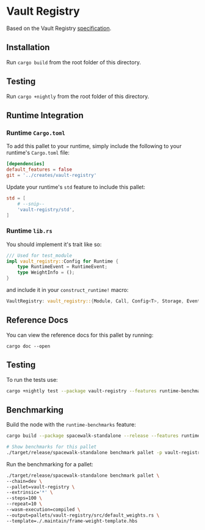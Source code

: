 # Vault Registry

Based on the Vault Registry [specification](https://spec.interlay.io/spec/vault-registry.html).

## Installation

Run `cargo build` from the root folder of this directory.

## Testing

Run `cargo +nightly` from the root folder of this directory.

## Runtime Integration

### Runtime `Cargo.toml`

To add this pallet to your runtime, simply include the following to your runtime's `Cargo.toml` file:

```TOML
[dependencies]
default_features = false
git = '../creates/vault-registry'
```

Update your runtime's `std` feature to include this pallet:

```TOML
std = [
    # --snip--
    'vault-registry/std',
]
```

### Runtime `lib.rs`

You should implement it's trait like so:

```rust
/// Used for test_module
impl vault_registry::Config for Runtime {
    type RuntimeEvent = RuntimeEvent;
    type WeightInfo = ();
}
```

and include it in your `construct_runtime!` macro:

```rust
VaultRegistry: vault_registry::{Module, Call, Config<T>, Storage, Event<T>},
```

## Reference Docs

You can view the reference docs for this pallet by running:

```
cargo doc --open
```

## Testing

To run the tests use:

```bash
cargo +nightly test --package vault-registry --features runtime-benchmarks
```

## Benchmarking

Build the node with the `runtime-benchmarks` feature:

```bash
cargo build --package spacewalk-standalone --release --features runtime-benchmarks
```

```bash
# Show benchmarks for this pallet
./target/release/spacewalk-standalone benchmark pallet -p vault-registry -e '*' --list
```

Run the benchmarking for a pallet:

```bash
./target/release/spacewalk-standalone benchmark pallet \
--chain=dev \
--pallet=vault-registry \
--extrinsic='*' \
--steps=100 \
--repeat=10 \
--wasm-execution=compiled \
--output=pallets/vault-registry/src/default_weights.rs \
--template=./.maintain/frame-weight-template.hbs
```